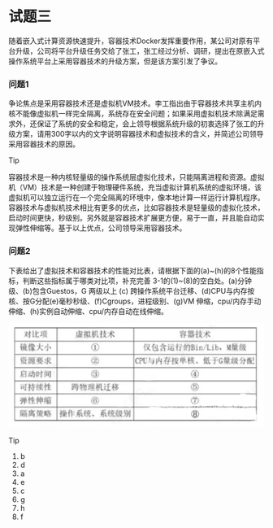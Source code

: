# 试题三

随着嵌入式计算资源快速提升，容器技术Docker发挥重要作用，某公司对原有平台升级，公司将平台升级任务交给了张工，张工经过分析、调研，提出在原嵌入式操作系统平台上采用容器技术的升级方案，但是该方案引发了争议。



### 问题1

争论焦点是采用容器技术还是虚拟机VM技术。李工指出由于容器技术共享主机内核不能像虚拟机一样完全隔离，系统存在安全问题；如果采用虚拟机技术除满足需求外，还保证了系统的安全和稳定，会上领导根据系统升级的初衷选择了张工的升级方案，请用300字以内的文字说明容器技术和虚拟技术的含义，并简述公司领导采用容器技术的原因。

> [!tip]
>
> 容器技术是一种内核轻量级的操作系统层虚拟化技术，只能隔离进程和资源。虚拟机（VM）技术是一种创建于物理硬件系统，充当虚拟计算机系统的虚拟环境，该虚拟机可以独立运行在一个完全隔离的环境中，像本地计算一样运行计算机程序。容器技术与虚拟机技术相比有更多的优点，比如容器技术是轻量级的虚拟化技术，启动时间更快，秒级别。另外就是容器技术扩展更方便，易于一直，并且能自动实现弹性伸缩等。基于以上优点，公司领导采用容器技术。

### 问题2

下表给出了虚拟技术和容器技术的性能对比表，请根据下面的(a)~(h)的8个性能指标，判断这些指标属于哪类对比项，补充完善 3-1的(1)~(8)的空白处。(a)分钟级、(b)包含Guestos，G 两级以上 (c) 跨操作系统平台迁移、(d)CPU与内存按核、按G分配(e)毫秒秒级、(f)Cgroups，进程级别、(g)VM 伸缩，cpu/内存手动伸缩、(h)实例自动伸缩、cpu/内存自动在线伸缩。

![](../../../../../.images/202505/131340.jpeg)

> [!tip]
>
> 1. b
> 2. d
> 3. a
> 4. e
> 5. c
> 6. g
> 7. h
> 8. f
